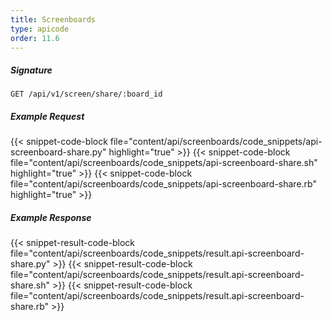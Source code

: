 ```yaml
---
title: Screenboards
type: apicode
order: 11.6
---
```


##### Signature
`GET /api/v1/screen/share/:board_id`
##### Example Request
{{< snippet-code-block file="content/api/screenboards/code_snippets/api-screenboard-share.py" highlight="true" >}}
{{< snippet-code-block file="content/api/screenboards/code_snippets/api-screenboard-share.sh" highlight="true" >}}
{{< snippet-code-block file="content/api/screenboards/code_snippets/api-screenboard-share.rb" highlight="true" >}}
##### Example Response
{{< snippet-result-code-block file="content/api/screenboards/code_snippets/result.api-screenboard-share.py" >}}
{{< snippet-result-code-block file="content/api/screenboards/code_snippets/result.api-screenboard-share.sh" >}}
{{< snippet-result-code-block file="content/api/screenboards/code_snippets/result.api-screenboard-share.rb" >}}